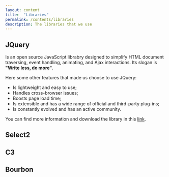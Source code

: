 ```yaml
---
layout: content
title:  "Libraries"
permalink: /contents/libraries
description: The libraries that we use
---
```


## JQuery

Is an open source JavaScript librabry designed to simplify HTML document traversing,
event handling, animating, and Ajax interactions. Its slogan is **"Write less, do more"**.

Here some other features that made us choose to use JQuery:

- Is lightweight and easy to use;
- Handles cross-browser issues;
- Boosts page load time;
- Is extensible and has a wide range of official and third-party plug-ins;
- Is constantly evolved and has an active community.

You can find more information and download the library in this [link](http://learn.jquery.com/).

## Select2

## C3

## Bourbon